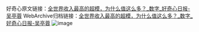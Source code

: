 好奇心原文链接：[全世界收入最高的超模，为什么值这么多？_数字_好奇心日报-吴亭蓉](https://www.qdaily.com/articles/1506.html)
WebArchive归档链接：[全世界收入最高的超模，为什么值这么多？_数字_好奇心日报-吴亭蓉](http://web.archive.org/web/20190623145925/https://www.qdaily.com/articles/1506.html)
![image](http://ww3.sinaimg.cn/large/007d5XDply1g3v4gwurakj30u026paqx)